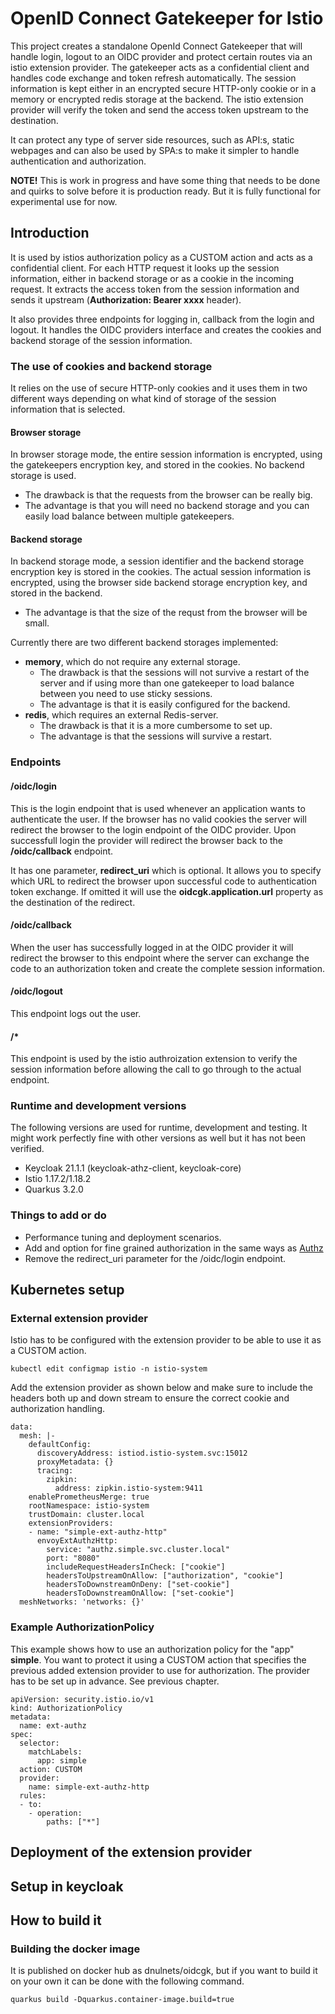 # OpenID Connect Gatekeeper for Istio
This project creates a standalone OpenId Connect Gatekeeper that will handle login, logout to an OIDC provider and protect certain routes via an istio extension provider. The gatekeeper acts as a confidential client and handles code exchange and token refresh automatically. The session information is kept either in an encrypted secure HTTP-only cookie or in a memory or encrypted redis storage at the backend. The istio extension provider will verify the token and send the access token upstream to the destination.

It can protect any type of server side resources, such as API:s, static webpages and can also be used by SPA:s to make it simpler to handle authentication and authorization.

**NOTE!** This is work in progress and have some thing that needs to be done and quirks to solve before it is production ready. But it is fully functional for experimental use for now.

## Introduction
It is used by istios authorization policy as a CUSTOM action and acts as a confidential client. For each HTTP request it looks up the session information, either in backend storage or as a cookie in the incoming request. It extracts the access token from the session information and sends it upstream (**Authorization: Bearer xxxx** header).

It also provides three endpoints for logging in, callback from the login and logout. It handles the OIDC providers interface and creates the cookies and backend storage of the session information.

### The use of cookies and backend storage
It relies on the use of secure HTTP-only cookies and it uses them in two different ways depending on what kind of storage of the session information that is selected.
#### Browser storage
In browser storage mode, the entire session information is encrypted, using the gatekeepers encryption key, and stored in the cookies. No backend storage is used.
* The drawback is that the requests from the browser can be really big.
* The advantage is that you will need no backend storage and you can easily load balance between multiple gatekeepers.
#### Backend storage
In backend storage mode, a session identifier and the backend storage encryption key is stored in the cookies. The actual session information is encrypted, using the browser side backend storage encryption key, and stored in the backend. 
* The advantage is that the size of the requst from the browser will be small.

Currently there are two different backend storages implemented:
* **memory**, which do not require any external storage.
  * The drawback is that the sessions will not survive a restart of the server and if using more than one gatekeeper to load balance between you need to use sticky sessions.
  * The advantage is that it is easily configured for the backend.
* **redis**, which requires an external Redis-server.
  * The drawback is that it is a more cumbersome to set up.
  * The advantage is that the sessions will survive a restart.

### Endpoints

#### /oidc/login
This is the login endpoint that is used whenever an application wants to authenticate the user. If the browser has no valid cookies the server will redirect the browser to the login endpoint of the OIDC provider. Upon successfull login the provider will redirect the browser back to the **/oidc/callback** endpoint.

It has one parameter, **redirect_uri** which is optional. It allows you to specify which URL to redirect the browser upon successful code to authentication token exchange. If omitted it will use the **oidcgk.application.url** property as the destination of the redirect.
#### /oidc/callback
When the user has successfully logged in at the OIDC provider it will redirect the browser to this endpoint where the server can exchange the code to an authorization token and create the complete session information.
#### /oidc/logout
This endpoint logs out the user.
#### /*
This endpoint is used by the istio authroization extension to verify the session information before allowing the call to go through to the actual endpoint.

### Runtime and development versions
The following versions are used for runtime, development and testing. It might work perfectly fine with other versions as well but it has not been verified.
* Keycloak 21.1.1 (keycloak-athz-client, keycloak-core)
* Istio 1.17.2/1.18.2
* Quarkus 3.2.0

### Things to add or do
* Performance tuning and deployment scenarios.
* Add and option for fine grained authorization in the same ways as [Authz](https://github.com/dnulnets/authz)
* Remove the redirect_uri parameter for the /oidc/login endpoint.

## Kubernetes setup

### External extension provider
Istio has to be configured with the extension provider to be able to use it as a CUSTOM action.

```
kubectl edit configmap istio -n istio-system
```
Add the extension provider as shown below and make sure to include the headers both up and down stream to ensure the correct cookie and authorization handling.
```
data:
  mesh: |-
    defaultConfig:
      discoveryAddress: istiod.istio-system.svc:15012
      proxyMetadata: {}
      tracing:
        zipkin:
          address: zipkin.istio-system:9411
    enablePrometheusMerge: true
    rootNamespace: istio-system
    trustDomain: cluster.local
    extensionProviders:
    - name: "simple-ext-authz-http"
      envoyExtAuthzHttp:
        service: "authz.simple.svc.cluster.local"
        port: "8080"
        includeRequestHeadersInCheck: ["cookie"]
        headersToUpstreamOnAllow: ["authorization", "cookie"]
        headersToDownstreamOnDeny: ["set-cookie"]
        headersToDownstreamOnAllow: ["set-cookie"]
  meshNetworks: 'networks: {}'
```

### Example AuthorizationPolicy
This example shows how to use an authorization policy for the "app" **simple**. You want to protect it using a CUSTOM action that specifies the previous added extension provider to use for authorization. The provider has to be set up in advance. See previous chapter.
```
apiVersion: security.istio.io/v1
kind: AuthorizationPolicy
metadata:
  name: ext-authz
spec:
  selector:
    matchLabels:
      app: simple
  action: CUSTOM
  provider:
    name: simple-ext-authz-http
  rules:
  - to:
    - operation:
        paths: ["*"]
```

## Deployment of the extension provider

## Setup in keycloak

## How to build it
### Building the docker image
It is published on docker hub as dnulnets/oidcgk, but if you want to build it on your own it can be done with the following command.

```
quarkus build -Dquarkus.container-image.build=true
```
